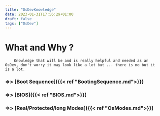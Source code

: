 ```yaml
---
title: "OsDevKnowledge"
date: 2023-01-31T17:56:29+01:00
draft: false
tags: ["OsDev"]
---
```


# What and Why ?
```
	Knowledge that will be and is really helpful and needed as an OsDev, don't worry it may look like a lot but ... there is no but it is a lot.
```
### =>> [Boot Sequence]({{< ref "BootingSequence.md">}})
### =>> [BIOS]({{< ref "BIOS.md">}})
### =>> [Real/Protected/long Modes]({{< ref "OsModes.md">}})

